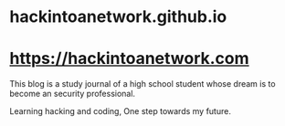 # hackintoanetwork.github.io
# https://hackintoanetwork.com

This blog is a study journal of a high school student whose dream is to become an security professional.

Learning hacking and coding,
One step towards my future.
